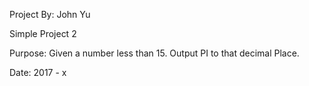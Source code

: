 Project By: John Yu

Simple Project 2

Purpose: Given a number less than 15. Output PI to that decimal Place. 

Date: 2017 - x
